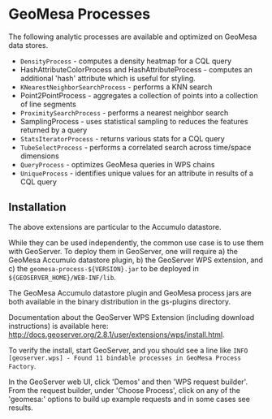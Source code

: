 # GeoMesa Processes

The following analytic processes are available and optimized on GeoMesa data stores.

* `DensityProcess` - computes a density heatmap for a CQL query
*  HashAttributeColorProcess and HashAttributeProcess - computes an additional 'hash' attribute which is useful for styling.
* `KNearestNeighborSearchProcess` - performs a KNN search
*  Point2PointProcess - aggregates a collection of points into a collection of line segments
* `ProximitySearchProcess` - performs a nearest neighbor search
*  SamplingProcess - uses statistical sampling to reduces the features returned by a query
* `StatsIteratorProcess` - returns various stats for a CQL query
* `TubeSelectProcess` - performs a correlated search across time/space dimensions
* `QueryProcess` - optimizes GeoMesa queries in WPS chains
* `UniqueProcess` - identifies unique values for an attribute in results of a CQL query


## Installation

The above extensions are particular to the Accumulo datastore.

While they can be used independently, the common use case is to use them with GeoServer.  To deploy them in GeoServer, one will require a) the GeoMesa Accumulo datastore plugin, b) the GeoServer WPS extension, and c) the `geomesa-process-${VERSION}.jar` to be deployed in `${GEOSERVER_HOME}/WEB-INF/lib`.  

The GeoMesa Accumulo datastore plugin and GeoMesa process jars are both available in the binary distribution in the gs-plugins directory.

Documentation about the GeoServer WPS Extension (including download instructions) is available here: http://docs.geoserver.org/2.8.1/user/extensions/wps/install.html.

To verify the install, start GeoServer, and you should see a line like `INFO [geoserver.wps] - Found 11 bindable processes in GeoMesa Process Factory`.

In the GeoServer web UI, click 'Demos' and then 'WPS request builder'.  From the request builder, under 'Choose Process', click on any of the 'geomesa:' options to build up example requests and in some cases see results.
